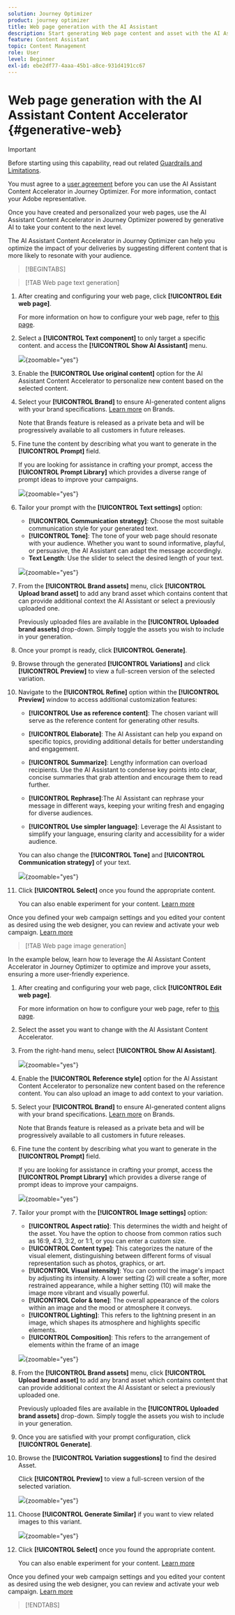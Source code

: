 ```yaml
---
solution: Journey Optimizer
product: journey optimizer
title: Web page generation with the AI Assistant
description: Start generating Web page content and asset with the AI Assistant Content Accelerator in Journey Optimizer.
feature: Content Assistant
topic: Content Management
role: User
level: Beginner
exl-id: ebe2df77-4aaa-45b1-a8ce-931d4191cc67
---
```

# Web page generation with the AI Assistant Content Accelerator {#generative-web}

>[!IMPORTANT]
>
>Before starting using this capability, read out related [Guardrails and Limitations](gs-generative.md#generative-guardrails).
></br>
>
>You must agree to a [user agreement](https://www.adobe.com/legal/licenses-terms/adobe-dx-gen-ai-user-guidelines.html) before you can use the AI Assistant Content Accelerator in Journey Optimizer. For more information, contact your Adobe representative.

Once you have created and personalized your web pages, use the AI Assistant Content Accelerator in Journey Optimizer powered by generative AI to take your content to the next level.

The AI Assistant Content Accelerator in Journey Optimizer can help you optimize the impact of your deliveries by suggesting different content that is more likely to resonate with your audience.

>[!BEGINTABS]

>[!TAB Web page text generation]

1. After creating and configuring your web page, click **[!UICONTROL Edit web page]**.

    For more information on how to configure your web page, refer to [this page](../web/create-web.md).

1. Select a **[!UICONTROL Text component]** to only target a specific content. and access the **[!UICONTROL Show AI Assistant]** menu.

    ![](assets/web-gen-full-1.png){zoomable="yes"}

1. Enable the **[!UICONTROL Use original content]** option for the AI Assistant Content Accelerator to personalize new content based on the selected content.

1. Select your **[!UICONTROL Brand]** to ensure AI-generated content aligns with your brand specifications. [Learn more](brands.md) on Brands.

   Note that Brands feature is released as a private beta and will be progressively available to all customers in future releases.

1. Fine tune the content by describing what you want to generate in the **[!UICONTROL Prompt]** field. 

    If you are looking for assistance in crafting your prompt, access the **[!UICONTROL Prompt Library]** which provides a diverse range of prompt ideas to improve your campaigns.

    ![](assets/web-gen-full-2.png){zoomable="yes"}

1. Tailor your prompt with the **[!UICONTROL Text settings]** option:

    * **[!UICONTROL Communication strategy]**: Choose the most suitable communication style for your generated text.
    * **[!UICONTROL Tone]**: The tone of your web page should resonate with your audience. Whether you want to sound informative, playful, or persuasive, the AI Assistant can adapt the message accordingly.
    * **Text Length**: Use the slider to select the desired length of your text.

    ![](assets/web-gen-full-3.png){zoomable="yes"}
    
1. From the **[!UICONTROL Brand assets]** menu, click **[!UICONTROL Upload brand asset]** to add any brand asset which contains content that can provide additional context the AI Assistant or select a previously uploaded one.

    Previously uploaded files are available in the **[!UICONTROL Uploaded brand assets]** drop-down. Simply toggle the assets you wish to include in your generation.

1. Once your prompt is ready, click **[!UICONTROL Generate]**.

1. Browse through the generated **[!UICONTROL Variations]** and click **[!UICONTROL Preview]** to view a full-screen version of the selected variation.

1. Navigate to the **[!UICONTROL Refine]** option within the **[!UICONTROL Preview]** window to access additional customization features:

    * **[!UICONTROL Use as reference content]**: The chosen variant will serve as the reference content for generating other results.

    * **[!UICONTROL Elaborate]**: The AI Assistant can help you expand on specific topics, providing additional details for better understanding and engagement.

    * **[!UICONTROL Summarize]**: Lengthy information can overload recipients. Use the AI Assistant to condense key points into clear, concise summaries that grab attention and encourage them to read further.

    * **[!UICONTROL Rephrase]**:The AI Assistant can rephrase your message in different ways, keeping your writing fresh and engaging for diverse audiences.

    * **[!UICONTROL Use simpler language]**: Leverage the AI Assistant to simplify your language, ensuring clarity and accessibility for a wider audience.

    You can also change the **[!UICONTROL Tone]** and **[!UICONTROL Communication strategy]** of your text.

    ![](assets/web-gen-full-4.png){zoomable="yes"}

1. Click **[!UICONTROL Select]** once you found the appropriate content.

    You can also enable experiment for your content. [Learn more](generative-experimentation.md)

Once you defined your web campaign settings and you edited your content as desired using the web designer, you can review and activate your web campaign. [Learn more](../web/create-web.md#activate-web-campaign)

>[!TAB Web page image generation]

In the example below, learn how to leverage the AI Assistant Content Accelerator in Journey Optimizer to optimize and improve your assets, ensuring a more user-friendly experience. 

1. After creating and configuring your web page, click **[!UICONTROL Edit web page]**.

    For more information on how to configure your web page, refer to [this page](../web/create-web.md).

1. Select the asset you want to change with the AI Assistant Content Accelerator.

1. From the right-hand menu, select **[!UICONTROL Show AI Assistant]**.

    ![](assets/web-gen-img-1.png){zoomable="yes"}

1. Enable the **[!UICONTROL Reference style]** option for the AI Assistant Content Accelerator to personalize new content based on the reference content. You can also upload an image to add context to your variation.

1. Select your **[!UICONTROL Brand]** to ensure AI-generated content aligns with your brand specifications. [Learn more](brands.md) on Brands.

   Note that Brands feature is released as a private beta and will be progressively available to all customers in future releases.

1. Fine tune the content by describing what you want to generate in the **[!UICONTROL Prompt]** field. 

    If you are looking for assistance in crafting your prompt, access the **[!UICONTROL Prompt Library]** which provides a diverse range of prompt ideas to improve your campaigns.

    ![](assets/web-gen-img-2.png){zoomable="yes"}

1. Tailor your prompt with the **[!UICONTROL Image settings]** option:

    * **[!UICONTROL Aspect ratio]**: This determines the width and height of the asset. You have the option to choose from common ratios such as 16:9, 4:3, 3:2, or 1:1, or you can enter a custom size.
    * **[!UICONTROL Content type]**: This categorizes the nature of the visual element, distinguishing between different forms of visual representation such as photos, graphics, or art.
    * **[!UICONTROL Visual intensity]**: You can control the image's impact by adjusting its intensity. A lower setting (2) will create a softer, more restrained appearance, while a higher setting (10) will make the image more vibrant and visually powerful.
    * **[!UICONTROL Color & tone]**: The overall appearance of the colors within an image and the mood or atmosphere it conveys.
    * **[!UICONTROL Lighting]**: This refers to the lightning present in an image, which shapes its atmosphere and highlights specific elements.
    * **[!UICONTROL Composition]**: This refers to the arrangement of elements within the frame of an image

    ![](assets/web-gen-img-3.png){zoomable="yes"}

1. From the **[!UICONTROL Brand assets]** menu, click **[!UICONTROL Upload brand asset]** to add any brand asset which contains content that can provide additional context the AI Assistant or select a previously uploaded one.

    Previously uploaded files are available in the **[!UICONTROL Uploaded brand assets]** drop-down. Simply toggle the assets you wish to include in your generation.

1. Once you are satisfied with your prompt configuration, click **[!UICONTROL Generate]**.

1. Browse the **[!UICONTROL Variation suggestions]** to find the desired Asset.

    Click **[!UICONTROL Preview]** to view a full-screen version of the selected variation.

    ![](assets/web-gen-img-4.png){zoomable="yes"}

1. Choose **[!UICONTROL Generate Similar]** if you want to view related images to this variant.

    ![](assets/web-gen-img-5.png){zoomable="yes"}

1. Click **[!UICONTROL Select]** once you found the appropriate content.

    You can also enable experiment for your content. [Learn more](generative-experimentation.md)

Once you defined your web campaign settings and you edited your content as desired using the web designer, you can review and activate your web campaign. [Learn more](../web/create-web.md#activate-web-campaign)

>[!ENDTABS]
